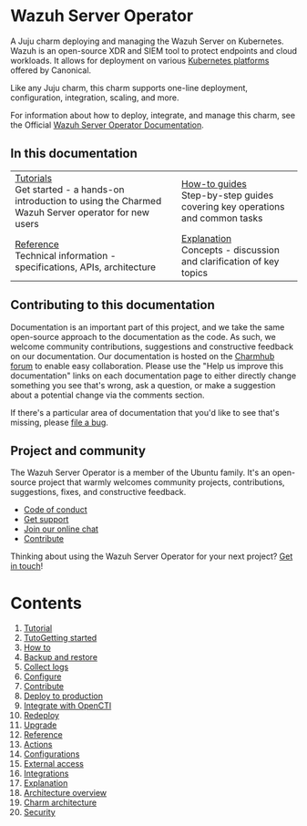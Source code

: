 # Wazuh Server Operator

A Juju charm deploying and managing the Wazuh Server on Kubernetes. Wazuh is an
open-source XDR and SIEM tool to protect endpoints and cloud workloads. It allows for deployment on
various [Kubernetes platforms](https://ubuntu.com/kubernetes) offered by Canonical.

Like any Juju charm, this charm supports one-line deployment, configuration, integration, scaling, and more.

For information about how to deploy, integrate, and manage this charm, see the Official [Wazuh Server Operator Documentation](https://charmhub.io/wazuh-server/docs).

## In this documentation

| | |
|--|--|
|  [Tutorials](https://charmhub.io/wazuh-server/docs/tutorial)</br>  Get started - a hands-on introduction to using the Charmed Wazuh Server operator for new users </br> |  [How-to guides](https://charmhub.io/wazuh-server/docs/how-to-contribute) </br> Step-by-step guides covering key operations and common tasks |
| [Reference](https://charmhub.io/wazuh-server/docs/reference-actions) </br> Technical information - specifications, APIs, architecture | [Explanation](https://charmhub.io/wazuh-server/docs/explanation-charm-architecture) </br> Concepts - discussion and clarification of key topics  |

## Contributing to this documentation

Documentation is an important part of this project, and we take the same open-source approach to the documentation as the code. As such, we welcome community contributions, suggestions and constructive feedback on our documentation. Our documentation is hosted on the [Charmhub forum](https://discourse.charmhub.io/t/wazuh-server-documentation-overview/16070) to enable easy collaboration. Please use the "Help us improve this documentation" links on each documentation page to either directly change something you see that's wrong, ask a question, or make a suggestion about a potential change via the comments section.

If there's a particular area of documentation that you'd like to see that's missing, please [file a bug](https://github.com/canonical/wazuh-server-operator/issues).

## Project and community

The Wazuh Server Operator is a member of the Ubuntu family. It's an open-source project that warmly welcomes community projects, contributions, suggestions, fixes, and constructive feedback.

- [Code of conduct](https://ubuntu.com/community/code-of-conduct)
- [Get support](https://discourse.charmhub.io/)
- [Join our online chat](https://matrix.to/#/#charmhub-charmdev:ubuntu.com)
- [Contribute](https://charmhub.io/wazuh-server/docs/how-to-contribute)

Thinking about using the Wazuh Server Operator for your next project? [Get in touch](https://matrix.to/#/#charmhub-charmdev:ubuntu.com)!

# Contents

1. [Tutorial](tutorial)
  1. [TutoGetting started](tutorial/getting-started.md)
1. [How to](how-to)
  1. [Backup and restore](how-to/backup-restore.md)
  1. [Collect logs](how-to/collect-logs.md)
  1. [Configure](how-to/configure.md)
  1. [Contribute](how-to/contribute.md)
  1. [Deploy to production](how-to/deploy-to-production.md)
  1. [Integrate with OpenCTI](how-to/integrate-with-opencti.md)
  1. [Redeploy](how-to/redeploy.md)
  1. [Upgrade](how-to/upgrade.md)
1. [Reference](reference)
  1. [Actions](reference/actions.md)
  1. [Configurations](reference/configurations.md)
  1. [External access](reference/external-access.md)
  1. [Integrations](reference/integrations.md)
1. [Explanation](explanation)
  1. [Architecture overview](explanation/architecture-overview.md)
  1. [Charm architecture](explanation/charm-architecture.md) 
  1. [Security](explanation/security.md)
